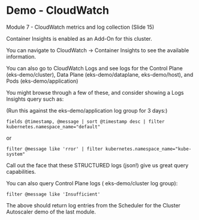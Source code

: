 # Demo - CloudWatch

Module 7 - CloudWatch metrics and log collection (Slide 15)

Container Insights is enabled as an Add-On for this cluster.

You can navigate to CloudWatch -> Container Insights to see the available information.


You can also go to CloudWatch Logs and see logs for the Control Plane (eks-demo/cluster), Data Plane (eks-demo/dataplane, eks-demo/host), and Pods (eks-demo/application)

You might browse through a few of these, and consider showing a Logs Insights query such as:

(Run this against the eks-demo/application log group for 3 days:)
```
fields @timestamp, @message | sort @timestamp desc | filter kubernetes.namespace_name="default"
```

or 
```
filter @message like 'rror' | filter kubernetes.namespace_name="kube-system"
```

Call out the face that these STRUCTURED logs (json!) give us great query capabilities.

You can also query Control Plane logs ( eks-demo/cluster log group):
```
filter @message like 'Insufficient'
```

The above should return log entries from the Scheduler for the Cluster Autoscaler demo of the last module.